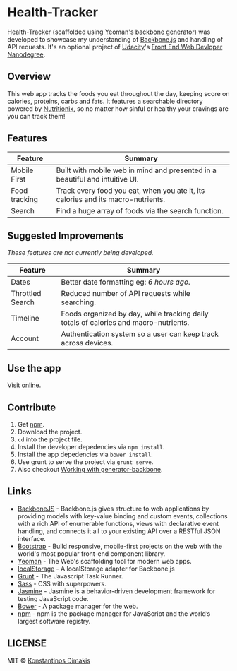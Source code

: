 # Health-Tracker

Health-Tracker (scaffolded using [Yeoman](http://yeoman.io/)'s [backbone generator](https://github.com/yeoman/generator-backbone)) was developed to showcase my understanding of [Backbone.js](http://backbonejs.org/) and handling of API requests. It's an optional project of [Udacity](https://www.udacity.com/)'s [Front End Web Devloper Nanodegree](https://www.udacity.com/course/front-end-web-developer-nanodegree--nd001).

## Overview

This web app tracks the foods you eat throughout the day, keeping score on calories, proteins, carbs and fats. It features a searchable directory powered by [Nutritionix](https://www.nutritionix.com/), so no matter how sinful or healthy your cravings are you can track them! 

## Features

| Feature                                | Summary                                                                                                                                                                                                                                                     |
|----------------------------------------|-------------------------------------------------------------------------------------------------------------------------------------------------------------------------------------------------------------------------------------------------------------|
| Mobile First | Built with mobile web in mind and presented in a beautiful and intuitive UI. |
| Food tracking | Track every food you eat, when you ate it, its calories and its macro-nutrients. |
| Search | Find a huge array of foods via the search function. |

## Suggested Improvements

_These features are not currently being developed._

| Feature                                | Summary                                                                                                                                                                                                                                                     |
|----------------------------------------|-------------------------------------------------------------------------------------------------------------------------------------------------------------------------------------------------------------------------------------------------------------|
| Dates | Better date formatting eg: _6 hours ago_. |
| Throttled Search | Reduced number of API requests while searching. |
| Timeline | Foods organized by day, while tracking daily totals of calories and macro-nutrients. |
| Account | Authentication system so a user can keep track across devices. |

## Use the app

Visit [online](https://konstantinosdimakis.github.io/health-tracker/dist/).

## Contribute

1. Get [npm](https://www.npmjs.com/).
2. Download the project.
3. `cd` into the project file.
4. Install the developer depedencies via `npm install`.
5. Install the app depedencies via `bower install`.
6. Use grunt to serve the project via `grunt serve`.
7. Also checkout [Working with generator-backbone](https://github.com/yeoman/generator-backbone#generators).

## Links

* [BackboneJS](http://backbonejs.org/) - Backbone.js gives structure to web applications by providing models with key-value binding and custom events, collections with a rich API of enumerable functions, views with declarative event handling, and connects it all to your existing API over a RESTful JSON interface.
* [Bootstrap](http://getbootstrap.com/) - Build responsive, mobile-first projects on the web with the world's most popular front-end component library.
* [Yeoman](http://yeoman.io/) - The Web's scaffolding tool for modern web apps.
* [localStorage](https://github.com/jeromegn/Backbone.localStorage) - A localStorage adapter for Backbone.js 
* [Grunt](https://gruntjs.com/) - The Javascript Task Runner.
* [Sass](http://sass-lang.com/) - CSS with superpowers.
* [Jasmine](https://jasmine.github.io/) - Jasmine is a behavior-driven development framework for testing JavaScript code.
* [Bower](https://bower.io/) - A package manager for the web.
* [npm](https://www.npmjs.com/) - npm is the package manager for JavaScript and the world’s largest software registry.

## LICENSE
MIT © [Konstantinos Dimakis](https://github.com/KonstantinosDimakis)
